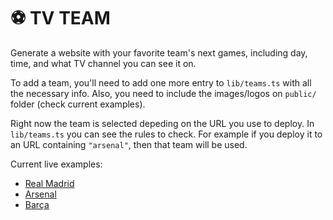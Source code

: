 # ⚽ TV TEAM

Generate a website with your favorite team's next games, including day, time, and what TV channel you can see it on.

To add a team, you'll need to add one more entry to `lib/teams.ts` with all the necessary info. Also, you need to include the images/logos on `public/` folder (check current examples).

Right now the team is selected depeding on the URL you use to deploy. In `lib/teams.ts` you can see the rules to check. For example if you deploy it to an URL containing `"arsenal"`, then that team will be used.

Current live examples:

- [Real Madrid](https://madrid.pablopunk.com)
- [Arsenal](https://arsenal.pablopunk.com)
- [Barça](https://barcelona.pablopunk.com)
